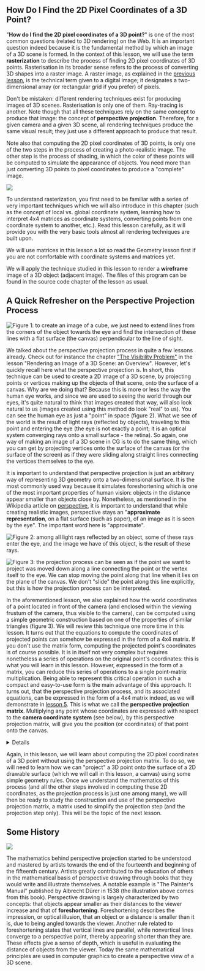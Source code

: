 ## How Do I Find the 2D Pixel Coordinates of a 3D Point?

"**How do I find the 2D pixel coordinates of a 3D point?**" is one of the most common questions (related to 3D rendering) on the Web. It is an important question indeed because it is the fundamental method by which an image of a 3D scene is formed. In the context of this lesson, we will use the term **rasterization** to describe the process of finding 2D pixel coordinates of 3D points. Rasterisation in its broader sense refers to the process of converting 3D shapes into a raster image. A raster image, as explained in the [previous lesson](http://localhost/lessons/3d-basic-rendering/rendering-3d-scene-overview), is the technical term given to a digital image; it designates a two-dimensional array (or rectangular grid if you prefer) of pixels.

Don't be mistaken: different rendering techniques exist for producing images of 3D scenes. Rasterisation is only one of them. Ray-tracing is another. Note though that all these techniques rely on the same concept to produce that image: the concept of **perspective projection**. Therefore, for a given camera and a given 3D scene, all rendering techniques produce the same visual result; they just use a different approach to produce that result.

Note also that computing the 2D pixel coordinates of 3D points, is only one of the two steps in the process of creating a photo-realistic image. The other step is the process of shading, in which the color of these points will be computed to simulate the appearance of objects. You need more than just converting 3D points to pixel coordinates to produce a "complete" image.

![](/images/perspective-matrix/xtree.png?)

To understand rasterization, you first need to be familiar with a series of very important techniques which we will also introduce in this chapter (such as the concept of local vs. global coordinate system, learning how to interpret 4x4 matrices as coordinate systems, converting points from one coordinate system to another, etc.). Read this lesson carefully, as it will provide you with the very basic tools almost all rendering techniques are built upon.

We will use matrices in this lesson a lot so read the Geometry lesson first if you are not comfortable with coordinate systems and matrices yet.

We will apply the technique studied in this lesson to render a **wireframe** image of a 3D object (adjacent image). The files of this program can be found in the source code chapter of the lesson as usual.

## A Quick Refresher on the Perspective Projection Process

![Figure 1: to create an image of a cube, we just need to extend lines from the corners of the object towards the eye and find the intersection of these lines with a flat surface (the canvas) perpendicular to the line of sight.](/images/rendering-3d-scene-overview/perspective4.png?)

We talked about the perspective projection process in quite a few lessons already. Check out for instance the chapter ["The Visibility Problem"](http://www.scratchapixel.com/lessons/3d-basic-rendering/rendering-3d-scene-overview/visibility-problem) in the lesson "Rendering an Image of a 3D Scene: an Overview". However, let's quickly recall here what the perspective projection is. In short, this technique can be used to create a 2D image of a 3D scene, by projecting points or vertices making up the objects of that scene, onto the surface of a canvas. Why are we doing that? Because this is more or less the way the human eye works, and since we are used to seeing the world through our eyes, it's quite natural to think that images created that way, will also look natural to us (images created using this method do look "real" to us). You can see the human eye as just a "point" in space (figure 2). What we see of the world is the result of light rays (reflected by objects), traveling to this point and entering the eye (the eye is not exactly a point; it is an optical system converging rays onto a small surface - the retina). So again, one way of making an image of a 3D scene in CG is to do the same thing, which you can get by projecting vertices onto the surface of the canvas (or the surface of the screen) as if they were sliding along straight lines connecting the vertices themselves to the eye.

It is important to understand that perspective projection is just an arbitrary way of representing 3D geometry onto a two-dimensional surface. It is the most commonly used way because it simulates foreshortening which is one of the most important properties of human vision: objects in the distance appear smaller than objects close by. Nonetheless, as mentioned in the Wikipedia article on [perspective](https://en.wikipedia.org/wiki/Perspective_(graphical)), it is important to understand that while creating realistic images, perspective stays an "**approximate representation**, on a flat surface (such as paper), of an image as it is seen by the eye". The important word here is "approximate".

![Figure 2: among all light rays reflected by an object, some of these rays enter the eye, and the image we have of this object, is the result of these rays.](/images/perspective-matrix/raystoeye.png?)

![Figure 3: the projection process can be seen as if the point we want to project was moved down along a line connecting the point or the vertex itself to the eye. We can stop moving the point along that line when it lies on the plane of the canvas. We don't "slide" the point along this line explicitly, but this is how the projection process can be interpreted.](/images/rendering-3d-scene-overview/projection3.png?)

In the aforementioned lesson, we also explained how the world coordinates of a point located in front of the camera (and enclosed within the viewing frustum of the camera, thus visible to the camera), can be computed using a simple geometric construction based on one of the properties of similar triangles (figure 3). We will review this technique one more time in this lesson. It turns out that the equations to compute the coordinates of projected points can somehow be expressed in the form of a 4x4 matrix. If you don't use the matrix form, computing the projected point's coordinates is of course possible. It is in itself not very complex but requires nonetheless a series of operations on the original point's coordinates: this is what you will learn in this lesson. However, expressed in the form of a matrix, you can reduce this series of operations to a single point-matrix multiplication. Being able to represent this critical operation in such a compact and easy-to-use form is the main advantage of this approach. It turns out, that the perspective projection process, and its associated equations, can be expressed in the form of a 4x4 matrix indeed, as we will demonstrate in [lesson 5](http://www.scratchapixel.com/lessons/3d-basic-rendering/perspective-and-orthographic-projection-matrix). This is what we call the **perspective projection matrix**. Multiplying any point whose coordinates are expressed with respect to the **camera coordinate system** (see below), by this perspective projection matrix, will give you the position (or coordinates) of that point onto the canvas.

<details>
In CG, transformations are almost always linear. But it is important to know that the perspective projection which belongs to the more generic family of **projective transformation**, is a non-linear transformation.
</details>

Again, in this lesson, we will learn about computing the 2D pixel coordinates of a 3D point without using the perspective projection matrix. To do so, we will need to learn how we can "project" a 3D point onto the surface of a 2D drawable surface (which we will call in this lesson, a canvas) using some simple geometry rules. Once we understand the mathematics of this process (and all the other steps involved in computing these 2D coordinates, as the projection process is just one among many), we will then be ready to study the construction and use of the perspective projection matrix, a matrix used to simplify the projection step (and the projection step only). This will be the topic of the next lesson.

## Some History

![](/images/perspective-matrix/duerer.png?)

The mathematics behind perspective projection started to be understood and mastered by artists towards the end of the fourteenth and beginning of the fifteenth century. Artists greatly contributed to the education of others in the mathematical basis of perspective drawing through books that they would write and illustrate themselves. A notable example is "The Painter's Manual" published by Albrecht Dürer in 1538 (the illustration above comes from this book). Perspective drawing is largely characterized by two concepts: that objects appear smaller as their distances to the viewer increase and that of **foreshortening**. Foreshortening describes the impression, or optical illusion, that an object or a distance is smaller than it is, due to being angled towards the viewer. Another rule related to foreshortening states that vertical lines are parallel, while nonvertical lines converge to a perspective point, thereby appearing shorter than they are. These effects give a sense of depth, which is useful in evaluating the distance of objects from the viewer. Today the same mathematical principles are used in computer graphics to create a perspective view of a 3D scene.